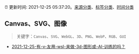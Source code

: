 :alarm_clock: 更新时间: 2021-12-25 05:37:20。[来源分类](../README.md)、[标签分类](../TAGS.md)、[时间分类](../TIMELINE.md)

## Canvas、SVG、图像


> 关键字：`Canvas`、`SVG`、`WebGL`、`3D`、`PNG`、`WebP`、`RGB`、`GUI`



- [2021-12-25-有-v-友用-wsl-来做-3d-图形或-AI-训练的吗？](https://www.v2ex.com/t/824356) 